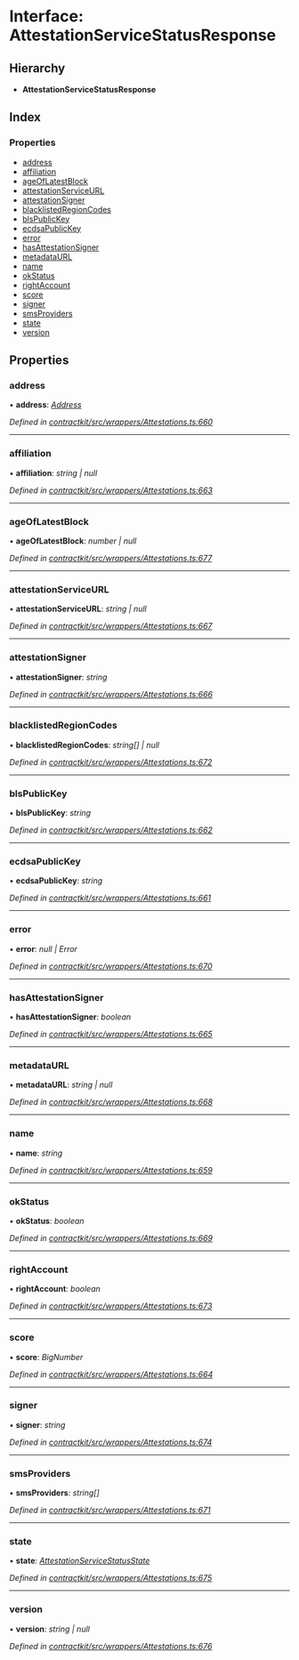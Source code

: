# Interface: AttestationServiceStatusResponse

## Hierarchy

* **AttestationServiceStatusResponse**

## Index

### Properties

* [address](_wrappers_attestations_.attestationservicestatusresponse.md#address)
* [affiliation](_wrappers_attestations_.attestationservicestatusresponse.md#affiliation)
* [ageOfLatestBlock](_wrappers_attestations_.attestationservicestatusresponse.md#ageoflatestblock)
* [attestationServiceURL](_wrappers_attestations_.attestationservicestatusresponse.md#attestationserviceurl)
* [attestationSigner](_wrappers_attestations_.attestationservicestatusresponse.md#attestationsigner)
* [blacklistedRegionCodes](_wrappers_attestations_.attestationservicestatusresponse.md#blacklistedregioncodes)
* [blsPublicKey](_wrappers_attestations_.attestationservicestatusresponse.md#blspublickey)
* [ecdsaPublicKey](_wrappers_attestations_.attestationservicestatusresponse.md#ecdsapublickey)
* [error](_wrappers_attestations_.attestationservicestatusresponse.md#error)
* [hasAttestationSigner](_wrappers_attestations_.attestationservicestatusresponse.md#hasattestationsigner)
* [metadataURL](_wrappers_attestations_.attestationservicestatusresponse.md#metadataurl)
* [name](_wrappers_attestations_.attestationservicestatusresponse.md#name)
* [okStatus](_wrappers_attestations_.attestationservicestatusresponse.md#okstatus)
* [rightAccount](_wrappers_attestations_.attestationservicestatusresponse.md#rightaccount)
* [score](_wrappers_attestations_.attestationservicestatusresponse.md#score)
* [signer](_wrappers_attestations_.attestationservicestatusresponse.md#signer)
* [smsProviders](_wrappers_attestations_.attestationservicestatusresponse.md#smsproviders)
* [state](_wrappers_attestations_.attestationservicestatusresponse.md#state)
* [version](_wrappers_attestations_.attestationservicestatusresponse.md#version)

## Properties

###  address

• **address**: *[Address](../modules/_base_.md#address)*

*Defined in [contractkit/src/wrappers/Attestations.ts:660](https://github.com/celo-org/celo-monorepo/blob/master/packages/contractkit/src/wrappers/Attestations.ts#L660)*

___

###  affiliation

• **affiliation**: *string | null*

*Defined in [contractkit/src/wrappers/Attestations.ts:663](https://github.com/celo-org/celo-monorepo/blob/master/packages/contractkit/src/wrappers/Attestations.ts#L663)*

___

###  ageOfLatestBlock

• **ageOfLatestBlock**: *number | null*

*Defined in [contractkit/src/wrappers/Attestations.ts:677](https://github.com/celo-org/celo-monorepo/blob/master/packages/contractkit/src/wrappers/Attestations.ts#L677)*

___

###  attestationServiceURL

• **attestationServiceURL**: *string | null*

*Defined in [contractkit/src/wrappers/Attestations.ts:667](https://github.com/celo-org/celo-monorepo/blob/master/packages/contractkit/src/wrappers/Attestations.ts#L667)*

___

###  attestationSigner

• **attestationSigner**: *string*

*Defined in [contractkit/src/wrappers/Attestations.ts:666](https://github.com/celo-org/celo-monorepo/blob/master/packages/contractkit/src/wrappers/Attestations.ts#L666)*

___

###  blacklistedRegionCodes

• **blacklistedRegionCodes**: *string[] | null*

*Defined in [contractkit/src/wrappers/Attestations.ts:672](https://github.com/celo-org/celo-monorepo/blob/master/packages/contractkit/src/wrappers/Attestations.ts#L672)*

___

###  blsPublicKey

• **blsPublicKey**: *string*

*Defined in [contractkit/src/wrappers/Attestations.ts:662](https://github.com/celo-org/celo-monorepo/blob/master/packages/contractkit/src/wrappers/Attestations.ts#L662)*

___

###  ecdsaPublicKey

• **ecdsaPublicKey**: *string*

*Defined in [contractkit/src/wrappers/Attestations.ts:661](https://github.com/celo-org/celo-monorepo/blob/master/packages/contractkit/src/wrappers/Attestations.ts#L661)*

___

###  error

• **error**: *null | Error*

*Defined in [contractkit/src/wrappers/Attestations.ts:670](https://github.com/celo-org/celo-monorepo/blob/master/packages/contractkit/src/wrappers/Attestations.ts#L670)*

___

###  hasAttestationSigner

• **hasAttestationSigner**: *boolean*

*Defined in [contractkit/src/wrappers/Attestations.ts:665](https://github.com/celo-org/celo-monorepo/blob/master/packages/contractkit/src/wrappers/Attestations.ts#L665)*

___

###  metadataURL

• **metadataURL**: *string | null*

*Defined in [contractkit/src/wrappers/Attestations.ts:668](https://github.com/celo-org/celo-monorepo/blob/master/packages/contractkit/src/wrappers/Attestations.ts#L668)*

___

###  name

• **name**: *string*

*Defined in [contractkit/src/wrappers/Attestations.ts:659](https://github.com/celo-org/celo-monorepo/blob/master/packages/contractkit/src/wrappers/Attestations.ts#L659)*

___

###  okStatus

• **okStatus**: *boolean*

*Defined in [contractkit/src/wrappers/Attestations.ts:669](https://github.com/celo-org/celo-monorepo/blob/master/packages/contractkit/src/wrappers/Attestations.ts#L669)*

___

###  rightAccount

• **rightAccount**: *boolean*

*Defined in [contractkit/src/wrappers/Attestations.ts:673](https://github.com/celo-org/celo-monorepo/blob/master/packages/contractkit/src/wrappers/Attestations.ts#L673)*

___

###  score

• **score**: *BigNumber*

*Defined in [contractkit/src/wrappers/Attestations.ts:664](https://github.com/celo-org/celo-monorepo/blob/master/packages/contractkit/src/wrappers/Attestations.ts#L664)*

___

###  signer

• **signer**: *string*

*Defined in [contractkit/src/wrappers/Attestations.ts:674](https://github.com/celo-org/celo-monorepo/blob/master/packages/contractkit/src/wrappers/Attestations.ts#L674)*

___

###  smsProviders

• **smsProviders**: *string[]*

*Defined in [contractkit/src/wrappers/Attestations.ts:671](https://github.com/celo-org/celo-monorepo/blob/master/packages/contractkit/src/wrappers/Attestations.ts#L671)*

___

###  state

• **state**: *[AttestationServiceStatusState](../enums/_wrappers_attestations_.attestationservicestatusstate.md)*

*Defined in [contractkit/src/wrappers/Attestations.ts:675](https://github.com/celo-org/celo-monorepo/blob/master/packages/contractkit/src/wrappers/Attestations.ts#L675)*

___

###  version

• **version**: *string | null*

*Defined in [contractkit/src/wrappers/Attestations.ts:676](https://github.com/celo-org/celo-monorepo/blob/master/packages/contractkit/src/wrappers/Attestations.ts#L676)*
